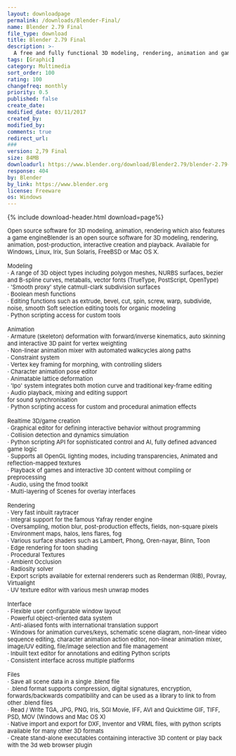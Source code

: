 ```yaml
---
layout: downloadpage
permalink: /downloads/Blender-Final/
name: Blender 2.79 Final
file_type: download
title: Blender 2.79 Final
description: >-
  A free and fully functional 3D modeling, rendering, animation and game creation package for Unix and Windows.
tags: [Graphic]
category: Multimedia
sort_order: 100
rating: 100
changefreq: monthly
priority: 0.5
published: false
create_date:
modified_date: 03/11/2017
created_by:
modified_by:
comments: true
redirect_url:
###
version: 2,79 Final
size: 84MB
downloadurl: https://www.blender.org/download/Blender2.79/blender-2.79-windows64.msi/
response: 404
by: Blender
by_link: https://www.blender.org
license: Freeware
os: Windows
---
```


{% include download-header.html download=page%}

<p style="fix-download-text !important">
<p><font size="2">Open source software for 3D modeling, animation, rendering which also features a game engineBlender is an open source software for 3D modeling, rendering, animation, post-production, interactive creation and playback. Available for Windows, Linux, Irix, Sun Solaris, FreeBSD or Mac OS X. <br />
<br />
Modeling <br />
· A range of 3D object types including polygon meshes, NURBS surfaces, bezier and B-spline curves, metaballs, vector fonts (TrueType, PostScript, OpenType) <br />
· 'Smooth proxy' style catmull-clark subdivision surfaces <br />
· Boolean mesh functions <br />
· Editing functions such as extrude, bevel, cut, spin, screw, warp, subdivide, noise, smooth Soft selection editing tools for organic modeling <br />
· Python scripting access for custom tools <br />
<br />
Animation <br />
· Armature (skeleton) deformation with forward/inverse kinematics, auto skinning and interactive 3D paint for vertex weighting <br />
· Non-linear animation mixer with automated walkcycles along paths <br />
· Constraint system <br />
· Vertex key framing for morphing, with controlling sliders <br />
· Character animation pose editor <br />
· Animatable lattice deformation <br />
· 'Ipo' system integrates both motion curve and traditional key-frame editing <br />
· Audio playback, mixing and editing support <br />
for sound synchronisation <br />
· Python scripting access for custom and procedural animation effects <br />
<br />
Realtime 3D/game creation <br />
· Graphical editor for defining interactive behavior without programming <br />
· Collision detection and dynamics simulation <br />
· Python scripting API for sophisticated control and AI, fully defined advanced game logic <br />
· Supports all OpenGL lighting modes, including transparencies, Animated and reflection-mapped textures <br />
· Playback of games and interactive 3D content without compiling or preprocessing <br />
· Audio, using the fmod toolkit <br />
· Multi-layering of Scenes for overlay interfaces <br />
<br />
Rendering <br />
· Very fast inbuilt raytracer <br />
· Integral support for the famous Yafray render engine <br />
· Oversampling, motion blur, post-production effects, fields, non-square pixels <br />
· Environment maps, halos, lens flares, fog <br />
· Various surface shaders such as Lambert, Phong, Oren-nayar, Blinn, Toon <br />
· Edge rendering for toon shading <br />
· Procedural Textures <br />
· Ambient Occlusion <br />
· Radiosity solver <br />
· Export scripts available for external renderers such as Renderman (RIB), Povray, Virtualight <br />
· UV texture editor with various mesh unwrap modes <br />
<br />
Interface <br />
· Flexible user configurable window layout <br />
· Powerful object-oriented data system <br />
· Anti-aliased fonts with international translation support <br />
· Windows for animation curves/keys, schematic scene diagram, non-linear video sequence editing, character animation action editor, non-linear animation mixer, image/UV editing, file/image selection and file management <br />
· Inbuilt text editor for annotations and editing Python scripts <br />
· Consistent interface across multiple platforms <br />
<br />
Files <br />
· Save all scene data in a single .blend file <br />
· .blend format supports compression, digital signatures, encryption, forwards/backwards compatibility and can be used as a library to link to from other .blend files <br />
· Read / Write TGA, JPG, PNG, Iris, SGI Movie, IFF, AVI and Quicktime GIF, TIFF, PSD, MOV (Windows and Mac OS X) <br />
· Native import and export for DXF, Inventor and VRML files, with python scripts available for many other 3D formats <br />
· Create stand-alone executables containing interactive 3D content or play back with the 3d web browser plugin <br />
<br />
</font></p></p>
